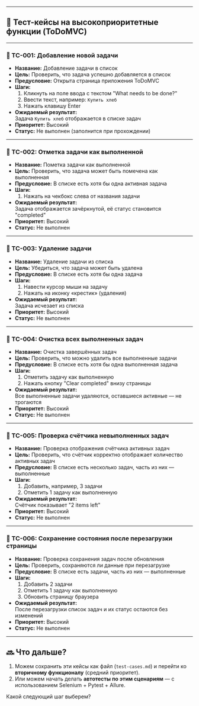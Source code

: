 
---

## 🧾 **Тест-кейсы на высокоприоритетные функции (ToDoMVC)**

---

### 🔹 TC-001: Добавление новой задачи

- **Название:** Добавление задачи в список  
- **Цель:** Проверить, что задача успешно добавляется в список  
- **Предусловие:** Открыта страница приложения ToDoMVC  
- **Шаги:**
  1. Кликнуть на поле ввода с текстом "What needs to be done?"
  2. Ввести текст, например: `Купить хлеб`
  3. Нажать клавишу Enter  
- **Ожидаемый результат:**  
  Задача `Купить хлеб` отображается в списке задач  
- **Приоритет:** Высокий  
- **Статус:** Не выполнен (заполнится при прохождении)

---

### 🔹 TC-002: Отметка задачи как выполненной

- **Название:** Пометка задачи как выполненной  
- **Цель:** Проверить, что задача может быть помечена как выполненная  
- **Предусловие:** В списке есть хотя бы одна активная задача  
- **Шаги:**
  1. Нажать на чекбокс слева от названия задачи  
- **Ожидаемый результат:**  
  Задача отображается зачёркнутой, её статус становится "completed"  
- **Приоритет:** Высокий  
- **Статус:** Не выполнен

---

### 🔹 TC-003: Удаление задачи

- **Название:** Удаление задачи из списка  
- **Цель:** Убедиться, что задача может быть удалена  
- **Предусловие:** В списке есть хотя бы одна задача  
- **Шаги:**
  1. Навести курсор мыши на задачу  
  2. Нажать на иконку «крестик» (удаления)  
- **Ожидаемый результат:**  
  Задача исчезает из списка  
- **Приоритет:** Высокий  
- **Статус:** Не выполнен

---

### 🔹 TC-004: Очистка всех выполненных задач

- **Название:** Очистка завершённых задач  
- **Цель:** Проверить, что можно удалить все выполненные задачи  
- **Предусловие:** В списке есть хотя бы одна выполненная задача  
- **Шаги:**
  1. Отметить задачу как выполненную  
  2. Нажать кнопку "Clear completed" внизу страницы  
- **Ожидаемый результат:**  
  Все выполненные задачи удаляются, оставшиеся активные — не трогаются  
- **Приоритет:** Высокий  
- **Статус:** Не выполнен

---

### 🔹 TC-005: Проверка счётчика невыполненных задач

- **Название:** Проверка отображения счётчика активных задач  
- **Цель:** Проверить, что счётчик корректно отображает количество активных задач  
- **Предусловие:** В списке есть несколько задач, часть из них — выполненные  
- **Шаги:**
  1. Добавить, например, 3 задачи  
  2. Отметить 1 задачу как выполненную  
- **Ожидаемый результат:**  
  Счётчик показывает "2 items left"  
- **Приоритет:** Высокий  
- **Статус:** Не выполнен

---

### 🔹 TC-006: Сохранение состояния после перезагрузки страницы

- **Название:** Проверка сохранения задач после обновления  
- **Цель:** Проверить, сохраняются ли данные при перезагрузке  
- **Предусловие:** В списке есть задачи, часть из них — выполненные  
- **Шаги:**
  1. Добавить 2 задачи  
  2. Отметить 1 задачу как выполненную  
  3. Обновить страницу браузера  
- **Ожидаемый результат:**  
  После перезагрузки список задач и их статус остаются без изменений  
- **Приоритет:** Высокий  
- **Статус:** Не выполнен

---

## 🔜 Что дальше?

1. Можем сохранить эти кейсы как файл (`test-cases.md`) и перейти ко **вторичному функционалу** (средний приоритет).  
2. Или можем начать делать **автотесты по этим сценариям** — с использованием Selenium + Pytest + Allure.

Какой следующий шаг выберем?
